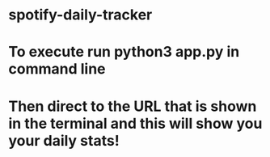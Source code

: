 # spotify-daily-tracker

# To execute run python3 app.py in command line
# Then direct to the URL that is shown in the terminal and this will show you your daily stats! 
